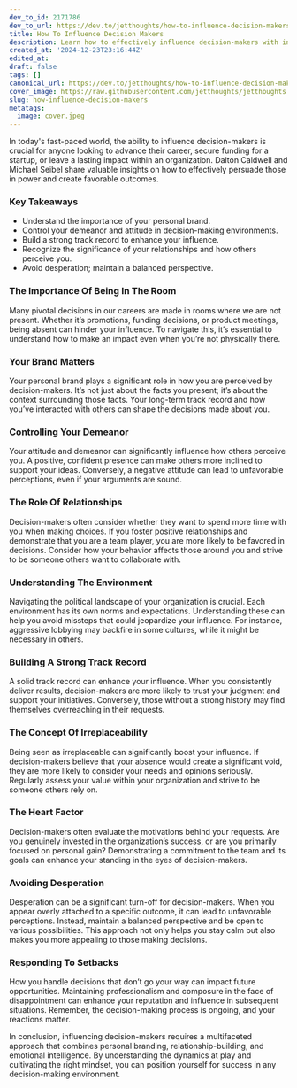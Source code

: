 ```yaml
---
dev_to_id: 2171786
dev_to_url: https://dev.to/jetthoughts/how-to-influence-decision-makers-1h5j
title: How To Influence Decision Makers
description: Learn how to effectively influence decision-makers with insights from Dalton Caldwell and Michael Seibel. Discover the importance of personal branding, relationships, and emotional intelligence in shaping favorable outcomes.
created_at: '2024-12-23T23:16:44Z'
edited_at:
draft: false
tags: []
canonical_url: https://dev.to/jetthoughts/how-to-influence-decision-makers-1h5j
cover_image: https://raw.githubusercontent.com/jetthoughts/jetthoughts.github.io/master/content/blog/how-influence-decision-makers/cover.jpeg
slug: how-influence-decision-makers
metatags:
  image: cover.jpeg
---
```

In today's fast-paced world, the ability to influence decision-makers is crucial for anyone looking to advance their career, secure funding for a startup, or leave a lasting impact within an organization. Dalton Caldwell and Michael Seibel share valuable insights on how to effectively persuade those in power and create favorable outcomes.

### Key Takeaways

*   Understand the importance of your personal brand.
*   Control your demeanor and attitude in decision-making environments.
*   Build a strong track record to enhance your influence.
*   Recognize the significance of your relationships and how others perceive you.
*   Avoid desperation; maintain a balanced perspective.

### The Importance Of Being In The Room

Many pivotal decisions in our careers are made in rooms where we are not present. Whether it’s promotions, funding decisions, or product meetings, being absent can hinder your influence. To navigate this, it’s essential to understand how to make an impact even when you’re not physically there.

### Your Brand Matters

Your personal brand plays a significant role in how you are perceived by decision-makers. It’s not just about the facts you present; it’s about the context surrounding those facts. Your long-term track record and how you’ve interacted with others can shape the decisions made about you.

### Controlling Your Demeanor

Your attitude and demeanor can significantly influence how others perceive you. A positive, confident presence can make others more inclined to support your ideas. Conversely, a negative attitude can lead to unfavorable perceptions, even if your arguments are sound.

### The Role Of Relationships

Decision-makers often consider whether they want to spend more time with you when making choices. If you foster positive relationships and demonstrate that you are a team player, you are more likely to be favored in decisions. Consider how your behavior affects those around you and strive to be someone others want to collaborate with.

### Understanding The Environment

Navigating the political landscape of your organization is crucial. Each environment has its own norms and expectations. Understanding these can help you avoid missteps that could jeopardize your influence. For instance, aggressive lobbying may backfire in some cultures, while it might be necessary in others.

### Building A Strong Track Record

A solid track record can enhance your influence. When you consistently deliver results, decision-makers are more likely to trust your judgment and support your initiatives. Conversely, those without a strong history may find themselves overreaching in their requests.

### The Concept Of Irreplaceability

Being seen as irreplaceable can significantly boost your influence. If decision-makers believe that your absence would create a significant void, they are more likely to consider your needs and opinions seriously. Regularly assess your value within your organization and strive to be someone others rely on.

### The Heart Factor

Decision-makers often evaluate the motivations behind your requests. Are you genuinely invested in the organization’s success, or are you primarily focused on personal gain? Demonstrating a commitment to the team and its goals can enhance your standing in the eyes of decision-makers.

### Avoiding Desperation

Desperation can be a significant turn-off for decision-makers. When you appear overly attached to a specific outcome, it can lead to unfavorable perceptions. Instead, maintain a balanced perspective and be open to various possibilities. This approach not only helps you stay calm but also makes you more appealing to those making decisions.

### Responding To Setbacks

How you handle decisions that don’t go your way can impact future opportunities. Maintaining professionalism and composure in the face of disappointment can enhance your reputation and influence in subsequent situations. Remember, the decision-making process is ongoing, and your reactions matter.

In conclusion, influencing decision-makers requires a multifaceted approach that combines personal branding, relationship-building, and emotional intelligence. By understanding the dynamics at play and cultivating the right mindset, you can position yourself for success in any decision-making environment.